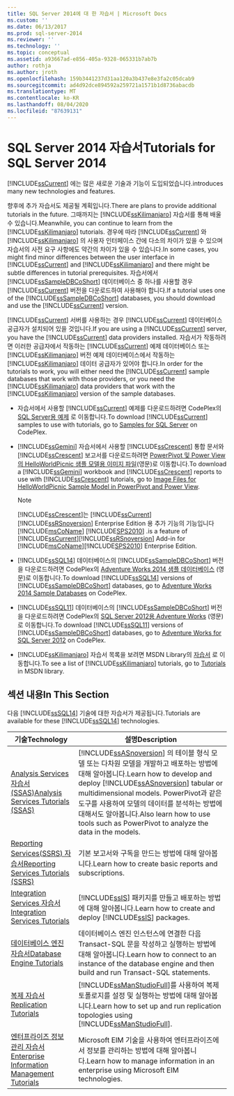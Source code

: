 ```yaml
---
title: SQL Server 2014에 대 한 자습서 | Microsoft Docs
ms.custom: ''
ms.date: 06/13/2017
ms.prod: sql-server-2014
ms.reviewer: ''
ms.technology: ''
ms.topic: conceptual
ms.assetid: a93667ad-e856-405a-9328-065331b7ab7b
author: rothja
ms.author: jroth
ms.openlocfilehash: 159b3441237d31aa120a3b437e8e3fa2c05dcab9
ms.sourcegitcommit: ad4d92dce894592a259721a1571b1d8736abacdb
ms.translationtype: MT
ms.contentlocale: ko-KR
ms.lasthandoff: 08/04/2020
ms.locfileid: "87639131"
---
```

# <a name="tutorials-for-sql-server-2014"></a><span data-ttu-id="554ca-102">SQL Server 2014 자습서</span><span class="sxs-lookup"><span data-stu-id="554ca-102">Tutorials for SQL Server 2014</span></span>
  [!INCLUDE[ssCurrent](../includes/sscurrent-md.md)] <span data-ttu-id="554ca-103">에는 많은 새로운 기술과 기능이 도입되었습니다.</span><span class="sxs-lookup"><span data-stu-id="554ca-103">introduces many new technologies and features.</span></span>  
  
 <span data-ttu-id="554ca-104">향후에 추가 자습서도 제공될 계획입니다.</span><span class="sxs-lookup"><span data-stu-id="554ca-104">There are plans to provide additional tutorials in the future.</span></span> <span data-ttu-id="554ca-105">그때까지는 [!INCLUDE[ssKilimanjaro](../includes/sskilimanjaro-md.md)] 자습서를 통해 배울 수 있습니다.</span><span class="sxs-lookup"><span data-stu-id="554ca-105">Meanwhile, you can continue to learn from the [!INCLUDE[ssKilimanjaro](../includes/sskilimanjaro-md.md)] tutorials.</span></span> <span data-ttu-id="554ca-106">경우에 따라 [!INCLUDE[ssCurrent](../includes/sscurrent-md.md)] 와 [!INCLUDE[ssKilimanjaro](../includes/sskilimanjaro-md.md)] 의 사용자 인터페이스 간에 다소의 차이가 있을 수 있으며 자습서의 사전 요구 사항에도 약간의 차이가 있을 수 있습니다.</span><span class="sxs-lookup"><span data-stu-id="554ca-106">In some cases, you might find minor differences between the user interface in [!INCLUDE[ssCurrent](../includes/sscurrent-md.md)] and [!INCLUDE[ssKilimanjaro](../includes/sskilimanjaro-md.md)] and there might be subtle differences in tutorial prerequisites.</span></span> <span data-ttu-id="554ca-107">자습서에서 [!INCLUDE[ssSampleDBCoShort](../includes/sssampledbcoshort-md.md)] 데이터베이스 중 하나를 사용할 경우 [!INCLUDE[ssCurrent](../includes/sscurrent-md.md)] 버전을 다운로드하여 사용해야 합니다.</span><span class="sxs-lookup"><span data-stu-id="554ca-107">If a tutorial uses one of the [!INCLUDE[ssSampleDBCoShort](../includes/sssampledbcoshort-md.md)] databases, you should download and use the [!INCLUDE[ssCurrent](../includes/sscurrent-md.md)] version.</span></span>  
  
 <span data-ttu-id="554ca-108">[!INCLUDE[ssCurrent](../includes/sscurrent-md.md)] 서버를 사용하는 경우 [!INCLUDE[ssCurrent](../includes/sscurrent-md.md)] 데이터베이스 공급자가 설치되어 있을 것입니다.</span><span class="sxs-lookup"><span data-stu-id="554ca-108">If you are using a [!INCLUDE[ssCurrent](../includes/sscurrent-md.md)] server, you have the [!INCLUDE[ssCurrent](../includes/sscurrent-md.md)] data providers installed.</span></span> <span data-ttu-id="554ca-109">자습서가 작동하려면 이러한 공급자에서 작동하는 [!INCLUDE[ssCurrent](../includes/sscurrent-md.md)] 예제 데이터베이스 또는 [!INCLUDE[ssKilimanjaro](../includes/sskilimanjaro-md.md)] 버전 예제 데이터베이스에서 작동하는 [!INCLUDE[ssKilimanjaro](../includes/sskilimanjaro-md.md)] 데이터 공급자가 있어야 합니다.</span><span class="sxs-lookup"><span data-stu-id="554ca-109">In order for the tutorials to work, you will either need the [!INCLUDE[ssCurrent](../includes/sscurrent-md.md)] sample databases that work with those providers, or you need the [!INCLUDE[ssKilimanjaro](../includes/sskilimanjaro-md.md)] data providers that work with the [!INCLUDE[ssKilimanjaro](../includes/sskilimanjaro-md.md)] version of the sample databases.</span></span>  
  
-   <span data-ttu-id="554ca-110">자습서에서 사용할 [!INCLUDE[ssCurrent](../includes/sscurrent-md.md)] 예제를 다운로드하려면 CodePlex의 [SQL Server용 예제](https://social.technet.microsoft.com/wiki/contents/articles/3735.sql-server-samples-readme.aspx#About_Crescent_Sample_Images) 로 이동합니다.</span><span class="sxs-lookup"><span data-stu-id="554ca-110">To download [!INCLUDE[ssCurrent](../includes/sscurrent-md.md)] samples to use with tutorials, go to [Samples for SQL Server](https://social.technet.microsoft.com/wiki/contents/articles/3735.sql-server-samples-readme.aspx#About_Crescent_Sample_Images) on CodePlex.</span></span>  
  
-   <span data-ttu-id="554ca-111">[!INCLUDE[ssGemini](../includes/ssgemini-md.md)] 자습서에서 사용할 [!INCLUDE[ssCrescent](../includes/sscrescent-md.md)] 통합 문서와 [!INCLUDE[ssCrescent](../includes/sscrescent-md.md)] 보고서를 다운로드하려면 [PowerPivot 및 Power View의 HelloWorldPicnic 샘플 모델용 이미지 파일](https://www.microsoft.com/download/details.aspx?id=26719)(영문)로 이동합니다.</span><span class="sxs-lookup"><span data-stu-id="554ca-111">To download a [!INCLUDE[ssGemini](../includes/ssgemini-md.md)] workbook and [!INCLUDE[ssCrescent](../includes/sscrescent-md.md)] reports to use with [!INCLUDE[ssCrescent](../includes/sscrescent-md.md)] tutorials, go to [Image Files for HelloWorldPicnic Sample Model in PowerPivot and Power View](https://www.microsoft.com/download/details.aspx?id=26719).</span></span>  
  
    > [!NOTE]  
    >  [!INCLUDE[ssCrescent](../includes/sscrescent-md.md)]<span data-ttu-id="554ca-112">는 [!INCLUDE[ssCurrent](../includes/sscurrent-md.md)] [!INCLUDE[ssRSnoversion](../includes/ssrsnoversion-md.md)] Enterprise Edition 용 추가 기능의 기능입니다 [!INCLUDE[msCoName](../includes/msconame-md.md)] [!INCLUDE[SPS2010](../includes/sps2010-md.md)] .</span><span class="sxs-lookup"><span data-stu-id="554ca-112">is a feature of [!INCLUDE[ssCurrent](../includes/sscurrent-md.md)][!INCLUDE[ssRSnoversion](../includes/ssrsnoversion-md.md)] Add-in for [!INCLUDE[msCoName](../includes/msconame-md.md)][!INCLUDE[SPS2010](../includes/sps2010-md.md)] Enterprise Edition.</span></span>  
  
-   <span data-ttu-id="554ca-113">[!INCLUDE[ssSQL14](../includes/sssql14-md.md)] 데이터베이스의 [!INCLUDE[ssSampleDBCoShort](../includes/sssampledbcoshort-md.md)] 버전을 다운로드하려면 CodePlex의 [Adventure Works 2014 샘플 데이터베이스](https://msftdbprodsamples.codeplex.com/releases/view/125550) (영문)로 이동합니다.</span><span class="sxs-lookup"><span data-stu-id="554ca-113">To download [!INCLUDE[ssSQL14](../includes/sssql14-md.md)] versions of [!INCLUDE[ssSampleDBCoShort](../includes/sssampledbcoshort-md.md)] databases, go to [Adventure Works 2014 Sample Databases](https://msftdbprodsamples.codeplex.com/releases/view/125550) on CodePlex.</span></span>  
  
-   <span data-ttu-id="554ca-114">[!INCLUDE[ssSQL11](../includes/sssql11-md.md)] 데이터베이스의 [!INCLUDE[ssSampleDBCoShort](../includes/sssampledbcoshort-md.md)] 버전을 다운로드하려면 CodePlex의 [SQL Server 2012용 Adventure Works](https://msftdbprodsamples.codeplex.com/releases/view/55330) (영문)로 이동합니다.</span><span class="sxs-lookup"><span data-stu-id="554ca-114">To download [!INCLUDE[ssSQL11](../includes/sssql11-md.md)] versions of [!INCLUDE[ssSampleDBCoShort](../includes/sssampledbcoshort-md.md)] databases, go to [Adventure Works for SQL Server 2012](https://msftdbprodsamples.codeplex.com/releases/view/55330) on CodePlex.</span></span>  
  
-   <span data-ttu-id="554ca-115">[!INCLUDE[ssKilimanjaro](../includes/sskilimanjaro-md.md)] 자습서 목록을 보려면 MSDN Library의 [자습서](https://msdn.microsoft.com/library/ms167593.aspx) 로 이동합니다.</span><span class="sxs-lookup"><span data-stu-id="554ca-115">To see a list of [!INCLUDE[ssKilimanjaro](../includes/sskilimanjaro-md.md)] tutorials, go to [Tutorials](https://msdn.microsoft.com/library/ms167593.aspx) in MSDN library.</span></span>  
  
## <a name="in-this-section"></a><span data-ttu-id="554ca-116">섹션 내용</span><span class="sxs-lookup"><span data-stu-id="554ca-116">In This Section</span></span>  
 <span data-ttu-id="554ca-117">다음 [!INCLUDE[ssSQL14](../includes/sssql14-md.md)] 기술에 대한 자습서가 제공됩니다.</span><span class="sxs-lookup"><span data-stu-id="554ca-117">Tutorials are available for these [!INCLUDE[ssSQL14](../includes/sssql14-md.md)] technologies.</span></span>  
  
|<span data-ttu-id="554ca-118">기술</span><span class="sxs-lookup"><span data-stu-id="554ca-118">Technology</span></span>|<span data-ttu-id="554ca-119">설명</span><span class="sxs-lookup"><span data-stu-id="554ca-119">Description</span></span>|  
|----------------|-----------------|  
|[<span data-ttu-id="554ca-120">Analysis Services 자습서&#40;SSAS&#41;</span><span class="sxs-lookup"><span data-stu-id="554ca-120">Analysis Services Tutorials &#40;SSAS&#41;</span></span>](https://docs.microsoft.com/analysis-services/analysis-services-tutorials-ssas)|<span data-ttu-id="554ca-121">[!INCLUDE[ssASnoversion](../includes/ssasnoversion-md.md)] 의 테이블 형식 모델 또는 다차원 모델을 개발하고 배포하는 방법에 대해 알아봅니다.</span><span class="sxs-lookup"><span data-stu-id="554ca-121">Learn how to develop and deploy [!INCLUDE[ssASnoversion](../includes/ssasnoversion-md.md)] tabular or multidimensional models.</span></span> <span data-ttu-id="554ca-122">PowerPivot과 같은 도구를 사용하여 모델의 데이터를 분석하는 방법에 대해서도 알아봅니다.</span><span class="sxs-lookup"><span data-stu-id="554ca-122">Also learn how to use tools such as PowerPivot to analyze the data in the models.</span></span>|  
|[<span data-ttu-id="554ca-123">Reporting Services&#40;SSRS&#41; 자습서</span><span class="sxs-lookup"><span data-stu-id="554ca-123">Reporting Services Tutorials &#40;SSRS&#41;</span></span>](../reporting-services/reporting-services-tutorials-ssrs.md)|<span data-ttu-id="554ca-124">기본 보고서와 구독을 만드는 방법에 대해 알아봅니다.</span><span class="sxs-lookup"><span data-stu-id="554ca-124">Learn how to create basic reports and subscriptions.</span></span>|  
|[<span data-ttu-id="554ca-125">Integration Services 자습서</span><span class="sxs-lookup"><span data-stu-id="554ca-125">Integration Services Tutorials</span></span>](../integration-services/integration-services-tutorials.md)|<span data-ttu-id="554ca-126">[!INCLUDE[ssIS](../includes/ssis-md.md)] 패키지를 만들고 배포하는 방법에 대해 알아봅니다.</span><span class="sxs-lookup"><span data-stu-id="554ca-126">Learn how to create and deploy [!INCLUDE[ssIS](../includes/ssis-md.md)] packages.</span></span>|  
|[<span data-ttu-id="554ca-127">데이터베이스 엔진 자습서</span><span class="sxs-lookup"><span data-stu-id="554ca-127">Database Engine Tutorials</span></span>](../relational-databases/database-engine-tutorials.md)|<span data-ttu-id="554ca-128">데이터베이스 엔진 인스턴스에 연결한 다음 Transact-SQL 문을 작성하고 실행하는 방법에 대해 알아봅니다.</span><span class="sxs-lookup"><span data-stu-id="554ca-128">Learn how to connect to an instance of the database engine and then build and run Transact-SQL statements.</span></span>|  
|[<span data-ttu-id="554ca-129">복제 자습서</span><span class="sxs-lookup"><span data-stu-id="554ca-129">Replication Tutorials</span></span>](../relational-databases/replication/replication-tutorials.md)|<span data-ttu-id="554ca-130">[!INCLUDE[ssManStudioFull](../includes/ssmanstudiofull-md.md)]를 사용하여 복제 토폴로지를 설정 및 실행하는 방법에 대해 알아봅니다.</span><span class="sxs-lookup"><span data-stu-id="554ca-130">Learn how to set up and run replication topologies using [!INCLUDE[ssManStudioFull](../includes/ssmanstudiofull-md.md)].</span></span>|  
|[<span data-ttu-id="554ca-131">엔터프라이즈 정보 관리 자습서</span><span class="sxs-lookup"><span data-stu-id="554ca-131">Enterprise Information Management Tutorials</span></span>](../../2014/tutorials/enterprise-information-management-tutorials.md)|<span data-ttu-id="554ca-132">Microsoft EIM 기술을 사용하여 엔터프라이즈에서 정보를 관리하는 방법에 대해 알아봅니다.</span><span class="sxs-lookup"><span data-stu-id="554ca-132">Learn how to manage information in an enterprise using Microsoft EIM technologies.</span></span>|  
  

